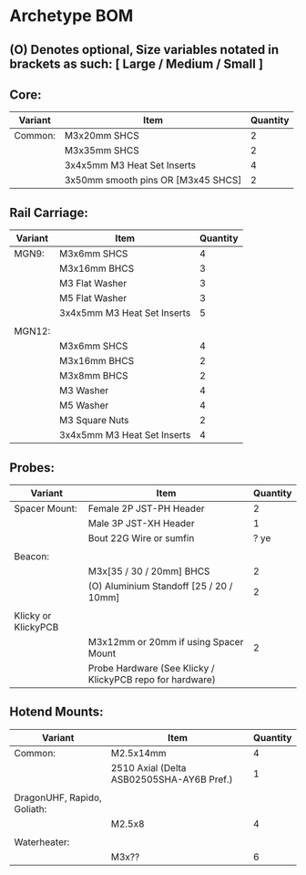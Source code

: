 # Archetype BOM
## (O) Denotes optional, Size variables notated in brackets as such: [ Large / Medium / Small ]

## Core:
|Variant|Item|Quantity|
|---------|-------------------------------------|---|
| Common: | M3x20mm SHCS                        | 2 |
|         | M3x35mm SHCS                        | 2 |
|         | 3x4x5mm M3 Heat Set Inserts         | 4 |
|         | 3x50mm smooth pins OR  [M3x45 SHCS] | 2 |

## Rail Carriage:
|Variant|Item|Quantity|
|--------|-----------------------------|---|
| MGN9:  | M3x6mm SHCS                 | 4 |
|        | M3x16mm BHCS                | 3 |
|        | M3 Flat Washer              | 3 |
|        | M5 Flat Washer              | 3 |
|        | 3x4x5mm M3 Heat Set Inserts | 5 |
|        |                             |   |
| MGN12: |                             |   |
|        | M3x6mm SHCS                 | 4 |
|        | M3x16mm BHCS                | 2 |
|        | M3x8mm BHCS                 | 2 |
|        | M3 Washer                   | 4 |
|        | M5 Washer                   | 4 |
|        | M3 Square Nuts              | 2 |
|        | 3x4x5mm M3 Heat Set Inserts | 4 |

## Probes:
|Variant|Item|Quantity|
|---------------------|-----------------------------------------------------------|------|
| Spacer Mount:       | Female 2P JST-PH Header                                   | 2    |
|                     | Male 3P JST-XH Header                                     | 1    |
|                     | Bout 22G Wire or sumfin                                   | ? ye |
|                     |                                                           |      |
| Beacon:             |                                                           |      |
|                     | M3x[35 / 30 / 20mm] BHCS                                  | 2    |
|                     | (O) Aluminium Standoff [25 / 20 / 10mm]                   | 2    |
|                     |                                                           |      |
| Klicky or KlickyPCB |                                                           |      |
|                     | M3x12mm or 20mm if using Spacer Mount                     | 2    |
|                     | Probe Hardware (See Klicky / KlickyPCB repo for hardware) |      |

## Hotend Mounts:
|Variant|Item|Quantity|
|----------------------------|-------------------------------------------|---|
| Common:                    | M2.5x14mm                                 | 4 |
|                            | 2510 Axial (Delta ASB02505SHA-AY6B Pref.) | 1 |
|                            |                                           |   |
| DragonUHF, Rapido, Goliath:|                                           |   |
|                            | M2.5x8                                    | 4 |
|                            |                                           |   |
| Waterheater:               |                                           |   |
|                            | M3x??                                     | 6 |
